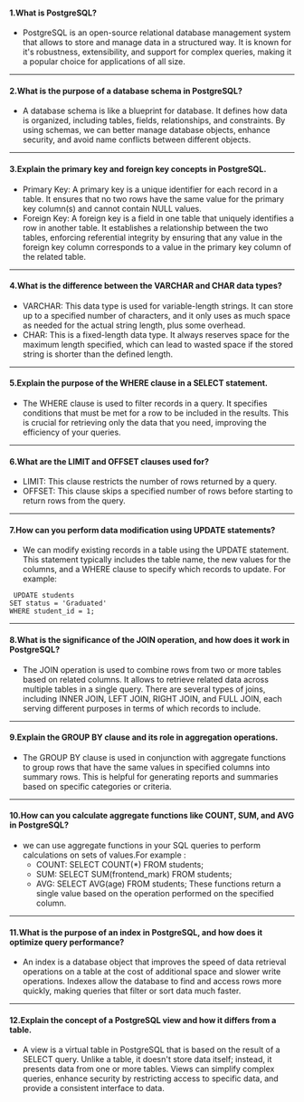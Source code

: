 #### 1.What is PostgreSQL?

- PostgreSQL is an open-source relational database management system that allows to store and manage data in a structured way. It is known for it's robustness, extensibility, and support for complex queries, making it a popular choice for applications of all size.

---

#### 2.What is the purpose of a database schema in PostgreSQL?

- A database schema is like a blueprint for database. It defines how data is organized, including tables, fields, relationships, and constraints. By using schemas, we can better manage database objects, enhance security, and avoid name conflicts between different objects.

---

#### 3.Explain the primary key and foreign key concepts in PostgreSQL.

- Primary Key: A primary key is a unique identifier for each record in a table. It ensures that no two rows have the same value for the primary key column(s) and cannot contain NULL values.
- Foreign Key: A foreign key is a field in one table that uniquely identifies a row in another table. It establishes a relationship between the two tables, enforcing referential integrity by ensuring that any value in the foreign key column corresponds to a value in the primary key column of the related table.

---

#### 4.What is the difference between the VARCHAR and CHAR data types?

- VARCHAR: This data type is used for variable-length strings. It can store up to a specified number of characters, and it only uses as much space as needed for the actual string length, plus some overhead.
- CHAR: This is a fixed-length data type. It always reserves space for the maximum length specified, which can lead to wasted space if the stored string is shorter than the defined length.

---

#### 5.Explain the purpose of the WHERE clause in a SELECT statement.

- The WHERE clause is used to filter records in a query. It specifies conditions that must be met for a row to be included in the results. This is crucial for retrieving only the data that you need, improving the efficiency of your queries.

---

#### 6.What are the LIMIT and OFFSET clauses used for?

- LIMIT: This clause restricts the number of rows returned by a query.
- OFFSET: This clause skips a specified number of rows before starting to return rows from the query.

---

#### 7.How can you perform data modification using UPDATE statements?

- We can modify existing records in a table using the UPDATE statement. This statement typically includes the table name, the new values for the columns, and a WHERE clause to specify which records to update. For example:

```
 UPDATE students
SET status = 'Graduated'
WHERE student_id = 1;
```

---

#### 8.What is the significance of the JOIN operation, and how does it work in PostgreSQL?

- The JOIN operation is used to combine rows from two or more tables based on related columns. It allows to retrieve related data across multiple tables in a single query. There are several types of joins, including INNER JOIN, LEFT JOIN, RIGHT JOIN, and FULL JOIN, each serving different purposes in terms of which records to include.

---

#### 9.Explain the GROUP BY clause and its role in aggregation operations.

- The GROUP BY clause is used in conjunction with aggregate functions to group rows that have the same values in specified columns into summary rows. This is helpful for generating reports and summaries based on specific categories or criteria.

---

#### 10.How can you calculate aggregate functions like COUNT, SUM, and AVG in PostgreSQL?

- we can use aggregate functions in your SQL queries to perform calculations on sets of values.For example :
  - COUNT: SELECT COUNT(\*) FROM students;
  - SUM: SELECT SUM(frontend_mark) FROM students;
  - AVG: SELECT AVG(age) FROM students; These functions return a single value based on the operation performed on the specified column.

---

#### 11.What is the purpose of an index in PostgreSQL, and how does it optimize query performance?

- An index is a database object that improves the speed of data retrieval operations on a table at the cost of additional space and slower write operations. Indexes allow the database to find and access rows more quickly, making queries that filter or sort data much faster.

---

#### 12.Explain the concept of a PostgreSQL view and how it differs from a table.

- A view is a virtual table in PostgreSQL that is based on the result of a SELECT query. Unlike a table, it doesn't store data itself; instead, it presents data from one or more tables. Views can simplify complex queries, enhance security by restricting access to specific data, and provide a consistent interface to data.

